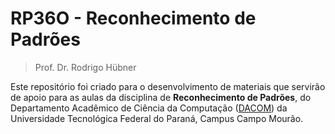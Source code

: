 # RP36O - Reconhecimento de Padrões
> Prof. Dr. Rodrigo Hübner

Este repositório foi criado para o desenvolvimento de materiais que servirão de apoio para as aulas da disciplina de **Reconhecimento de Padrões**, do Departamento Acadêmico de Ciência da Computação ([DACOM](http://dacom.cm.utfpr.edu.br)) da Universidade Tecnológica Federal do Paraná, Campus Campo Mourão.
